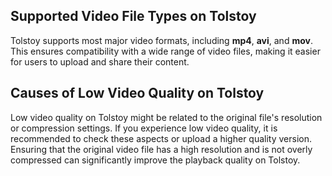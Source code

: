 ## Supported Video File Types on Tolstoy

Tolstoy supports most major video formats, including **mp4**, **avi**, and **mov**. This ensures compatibility with a wide range of video files, making it easier for users to upload and share their content.

## Causes of Low Video Quality on Tolstoy

Low video quality on Tolstoy might be related to the original file's resolution or compression settings. If you experience low video quality, it is recommended to check these aspects or upload a higher quality version. Ensuring that the original video file has a high resolution and is not overly compressed can significantly improve the playback quality on Tolstoy.